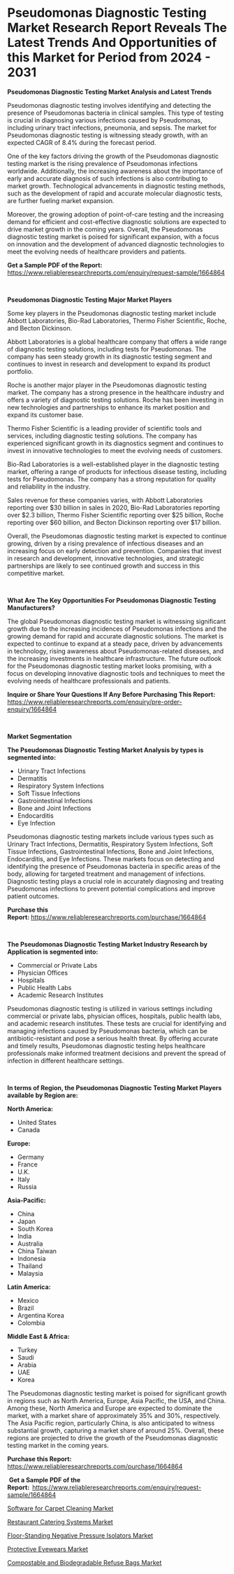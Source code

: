 <p><h1>Pseudomonas Diagnostic Testing Market Research Report Reveals The Latest Trends And Opportunities of this Market for Period from 2024 - 2031</h1></p><p><strong>Pseudomonas Diagnostic Testing Market Analysis and Latest Trends</strong></p>
<p><p>Pseudomonas diagnostic testing involves identifying and detecting the presence of Pseudomonas bacteria in clinical samples. This type of testing is crucial in diagnosing various infections caused by Pseudomonas, including urinary tract infections, pneumonia, and sepsis. The market for Pseudomonas diagnostic testing is witnessing steady growth, with an expected CAGR of 8.4% during the forecast period. </p><p>One of the key factors driving the growth of the Pseudomonas diagnostic testing market is the rising prevalence of Pseudomonas infections worldwide. Additionally, the increasing awareness about the importance of early and accurate diagnosis of such infections is also contributing to market growth. Technological advancements in diagnostic testing methods, such as the development of rapid and accurate molecular diagnostic tests, are further fueling market expansion.</p><p>Moreover, the growing adoption of point-of-care testing and the increasing demand for efficient and cost-effective diagnostic solutions are expected to drive market growth in the coming years. Overall, the Pseudomonas diagnostic testing market is poised for significant expansion, with a focus on innovation and the development of advanced diagnostic technologies to meet the evolving needs of healthcare providers and patients.</p></p>
<p><strong>Get a Sample PDF of the Report:&nbsp;</strong> <a href="https://www.reliableresearchreports.com/enquiry/request-sample/1664864">https://www.reliableresearchreports.com/enquiry/request-sample/1664864</a></p>
<p>&nbsp;</p>
<p><strong>Pseudomonas Diagnostic Testing Major Market Players</strong></p>
<p><p>Some key players in the Pseudomonas diagnostic testing market include Abbott Laboratories, Bio-Rad Laboratories, Thermo Fisher Scientific, Roche, and Becton Dickinson. </p><p>Abbott Laboratories is a global healthcare company that offers a wide range of diagnostic testing solutions, including tests for Pseudomonas. The company has seen steady growth in its diagnostic testing segment and continues to invest in research and development to expand its product portfolio.</p><p>Roche is another major player in the Pseudomonas diagnostic testing market. The company has a strong presence in the healthcare industry and offers a variety of diagnostic testing solutions. Roche has been investing in new technologies and partnerships to enhance its market position and expand its customer base.</p><p>Thermo Fisher Scientific is a leading provider of scientific tools and services, including diagnostic testing solutions. The company has experienced significant growth in its diagnostics segment and continues to invest in innovative technologies to meet the evolving needs of customers.</p><p>Bio-Rad Laboratories is a well-established player in the diagnostic testing market, offering a range of products for infectious disease testing, including tests for Pseudomonas. The company has a strong reputation for quality and reliability in the industry.</p><p>Sales revenue for these companies varies, with Abbott Laboratories reporting over $30 billion in sales in 2020, Bio-Rad Laboratories reporting over $2.3 billion, Thermo Fisher Scientific reporting over $25 billion, Roche reporting over $60 billion, and Becton Dickinson reporting over $17 billion. </p><p>Overall, the Pseudomonas diagnostic testing market is expected to continue growing, driven by a rising prevalence of infectious diseases and an increasing focus on early detection and prevention. Companies that invest in research and development, innovative technologies, and strategic partnerships are likely to see continued growth and success in this competitive market.</p></p>
<p>&nbsp;</p>
<p><strong>What Are The Key Opportunities For Pseudomonas Diagnostic Testing Manufacturers?</strong></p>
<p><p>The global Pseudomonas diagnostic testing market is witnessing significant growth due to the increasing incidences of Pseudomonas infections and the growing demand for rapid and accurate diagnostic solutions. The market is expected to continue to expand at a steady pace, driven by advancements in technology, rising awareness about Pseudomonas-related diseases, and the increasing investments in healthcare infrastructure. The future outlook for the Pseudomonas diagnostic testing market looks promising, with a focus on developing innovative diagnostic tools and techniques to meet the evolving needs of healthcare professionals and patients.</p></p>
<p><strong>Inquire or Share Your Questions If Any Before Purchasing This Report:</strong> <a href="https://www.reliableresearchreports.com/enquiry/pre-order-enquiry/1664864">https://www.reliableresearchreports.com/enquiry/pre-order-enquiry/1664864</a></p>
<p>&nbsp;</p>
<p><strong>Market Segmentation</strong></p>
<p><strong>The Pseudomonas Diagnostic Testing Market Analysis by types is segmented into:</strong></p>
<p><ul><li>Urinary Tract Infections</li><li>Dermatitis</li><li>Respiratory System Infections</li><li>Soft Tissue Infections</li><li>Gastrointestinal Infections</li><li>Bone and Joint Infections</li><li>Endocarditis</li><li>Eye Infection</li></ul></p>
<p><p>Pseudomonas diagnostic testing markets include various types such as Urinary Tract Infections, Dermatitis, Respiratory System Infections, Soft Tissue Infections, Gastrointestinal Infections, Bone and Joint Infections, Endocarditis, and Eye Infections. These markets focus on detecting and identifying the presence of Pseudomonas bacteria in specific areas of the body, allowing for targeted treatment and management of infections. Diagnostic testing plays a crucial role in accurately diagnosing and treating Pseudomonas infections to prevent potential complications and improve patient outcomes.</p></p>
<p><strong>Purchase this Report:&nbsp;</strong><a href="https://www.reliableresearchreports.com/purchase/1664864">https://www.reliableresearchreports.com/purchase/1664864</a></p>
<p>&nbsp;</p>
<p><strong>The Pseudomonas Diagnostic Testing Market Industry Research by Application is segmented into:</strong></p>
<p><ul><li>Commercial or Private Labs</li><li>Physician Offices</li><li>Hospitals</li><li>Public Health Labs</li><li>Academic Research Institutes</li></ul></p>
<p><p>Pseudomonas diagnostic testing is utilized in various settings including commercial or private labs, physician offices, hospitals, public health labs, and academic research institutes. These tests are crucial for identifying and managing infections caused by Pseudomonas bacteria, which can be antibiotic-resistant and pose a serious health threat. By offering accurate and timely results, Pseudomonas diagnostic testing helps healthcare professionals make informed treatment decisions and prevent the spread of infection in different healthcare settings.</p></p>
<p>&nbsp;</p>
<p><strong>In terms of Region, the Pseudomonas Diagnostic Testing Market Players available by Region are:</strong></p>
<p>
    <p> <strong> North America: </strong>
        <ul>
            <li>United States</li>
            <li>Canada</li>
        </ul>
        </p> 
    <p> <strong> Europe: </strong>
        <ul>
            <li>Germany</li>
            <li>France</li>
            <li>U.K.</li>
            <li>Italy</li>
            <li>Russia</li>
        </ul>
        </p> 
    <p> <strong> Asia-Pacific: </strong>
        <ul>
            <li>China</li>
            <li>Japan</li>
            <li>South Korea</li>
            <li>India</li>
            <li>Australia</li>
            <li>China Taiwan</li>
            <li>Indonesia</li>
            <li>Thailand</li>
            <li>Malaysia</li>
        </ul>
        </p> 
    <p> <strong> Latin America: </strong>
        <ul>
            <li>Mexico</li>
            <li>Brazil</li>
            <li>Argentina Korea</li>
            <li>Colombia</li>
        </ul>
        </p> 
    <p> <strong> Middle East & Africa: </strong>
        <ul>
            <li>Turkey</li>
            <li>Saudi</li>
            <li>Arabia</li>
            <li>UAE</li>
            <li>Korea</li>
        </ul>
    </p>
    </p>
<p><p>The Pseudomonas diagnostic testing market is poised for significant growth in regions such as North America, Europe, Asia Pacific, the USA, and China. Among these, North America and Europe are expected to dominate the market, with a market share of approximately 35% and 30%, respectively. The Asia Pacific region, particularly China, is also anticipated to witness substantial growth, capturing a market share of around 25%. Overall, these regions are projected to drive the growth of the Pseudomonas diagnostic testing market in the coming years.</p></p>
<p><strong>Purchase this Report: </strong><a href="https://www.reliableresearchreports.com/purchase/1664864">https://www.reliableresearchreports.com/purchase/1664864</a></p>
<p>&nbsp;<strong>Get a Sample PDF of the Report:&nbsp;&nbsp;</strong><a href="https://www.reliableresearchreports.com/enquiry/request-sample/1664864">https://www.reliableresearchreports.com/enquiry/request-sample/1664864</a></p>
<p><strong></strong></p>
<p><p><a href="https://medium.com/@isidrowolff1966/software-for-carpet-cleaning-market-trends-and-market-analysis-forecasted-for-period-2024-2031-b3f7ef7485fa">Software for Carpet Cleaning Market</a></p><p><a href="https://medium.com/@isidrowolff1966/restaurant-catering-systems-market-the-key-to-successful-business-strategy-forecast-till-2031-b942fd936351">Restaurant Catering Systems Market</a></p><p><a href="https://issuu.com/reportprime-2/docs/floor-standing-negative-pressure-isolators-market-">Floor-Standing Negative Pressure Isolators Market</a></p><p><a href="https://github.com/bracarafogo/Market-Research-Report-List-1/blob/main/protective-eyewears-market.md">Protective Eyewears Market</a></p><p><a href="https://issuu.com/reportprime-2/docs/compostable-and-biodegradable-refuse-bags-market-s">Compostable and Biodegradable Refuse Bags Market</a></p></p>